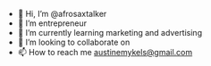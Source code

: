 - 👋 Hi, I’m @afrosaxtalker
- 👀 I’m entrepreneur
- 🌱 I’m currently learning marketing and advertising
- 💞️ I’m looking to collaborate on 
- 📫 How to reach me austinemykels@gmail.com


<!---
afrosaxtalker/afrosaxtalker is a ✨ special ✨ repository because its `README.md` (this file) appears on your GitHub profile.
You can click the Preview link to take a look at your changes.
--->
